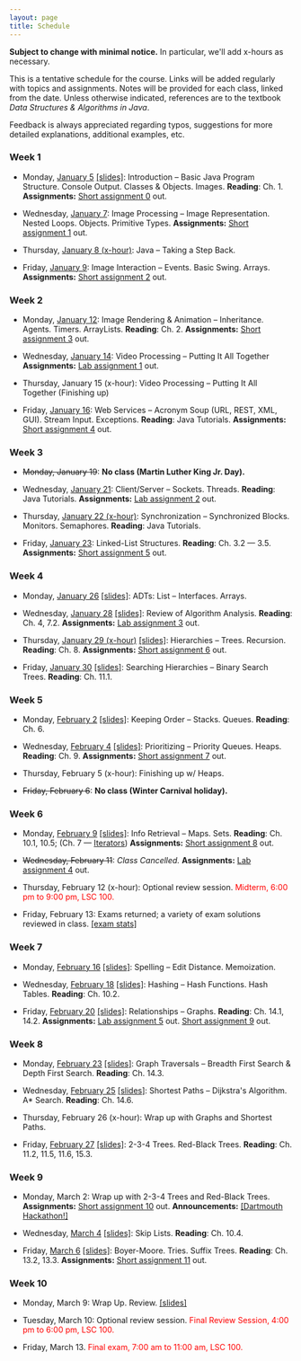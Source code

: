 ```yaml
---
layout: page
title: Schedule
---
```


**Subject to change with minimal notice.** In particular, we'll add x-hours as necessary.

This is a tentative schedule for the course.  Links will be added regularly with
topics and assignments. Notes will be provided for each class, linked from the date.
Unless otherwise indicated, references are to the textbook <i>Data Structures & Algorithms in Java</i>.

Feedback is always appreciated regarding typos, suggestions for more detailed explanations, additional examples, etc.

### Week 1 ###

* Monday, [January 5](lectures/1/1.html) [\[slides\]](lectures/1/resources/1.pdf): Introduction &ndash; Basic Java Program Structure. Console Output. Classes & Objects. Images.
  **Reading**: Ch. 1.
  **Assignments:** [Short assignment 0](sa/sa0/sa0.html) out.

* Wednesday, [January 7](lectures/2/2.html): Image Processing &ndash; Image Representation. Nested Loops. Objects. Primitive Types.
  **Assignments:** [Short assignment 1](sa/sa1/sa1.html) out.

* Thursday, [January 8 (x-hour)](lectures/2.5/2.5.html): Java &ndash; Taking a Step Back.

* Friday, [January 9](lectures/3/3.html): Image Interaction &ndash; Events. Basic Swing. Arrays.
  **Assignments:** [Short assignment 2](sa/sa2/sa2.html) out.

### Week 2 ###

* Monday, [January 12](lectures/4/4.html): Image Rendering & Animation &ndash; Inheritance. Agents. Timers. ArrayLists.
  **Reading**: Ch. 2.
  **Assignments:** [Short assignment 3](sa/sa3/sa3.html) out.

* Wednesday, [January 14](lectures/5/5.html): Video Processing &ndash; Putting It All Together
  **Assignments:** [Lab assignment 1](lab/lab1/lab1.html) out.

* Thursday, January 15 (x-hour): Video Processing &ndash; Putting It All Together (Finishing up)

* Friday, [January 16](lectures/6/6.html): Web Services &ndash; Acronym Soup (URL, REST, XML, GUI). Stream Input. Exceptions.
  **Reading**: Java Tutorials.
  **Assignments:** [Short assignment 4](sa/sa4/sa4.html) out.

### Week 3 ###

* ~~Monday, January 19~~: **No class (Martin Luther King Jr. Day).**

* Wednesday, [January 21](lectures/7/7.html): Client/Server &ndash; Sockets. Threads.
  **Reading**: Java Tutorials.
  **Assignments:** [Lab assignment 2](lab/lab2/lab2.html) out.

* Thursday, [January 22 (x-hour)](lectures/8/8.html): Synchronization &ndash; Synchronized Blocks. Monitors. Semaphores.
  **Reading**: Java Tutorials.

* Friday, [January 23](lectures/9/9.html): Linked-List Structures.
  **Reading**: Ch. 3.2 &mdash; 3.5.
  **Assignments:** [Short assignment 5](sa/sa5/sa5.html) out.

### Week 4 ###

* Monday, [January 26](lectures/10/10.html) [\[slides\]](lectures/10/resources/lists.pdf): ADTs: List &ndash; Interfaces. Arrays.

* Wednesday, [January 28](lectures/11/11.html) [\[slides\]](lectures/11/resources/lecture11.pdf): Review of Algorithm Analysis.
  **Reading**: Ch. 4, 7.2.
  **Assignments:** [Lab assignment 3](lab/lab3/lab3.html) out.

* Thursday, [January 29 (x-hour)](lectures/11.5/11.5.html) [\[slides\]](lectures/11.5/resources/lecture11.5.pdf): Hierarchies &ndash; Trees. Recursion.
  **Reading**: Ch. 8.
  **Assignments:** [Short assignment 6](sa/sa6/sa6.html) out.

* Friday, [January 30](lectures/12/12.html) [\[slides\]](lectures/12/resources/lecture12.pdf): Searching Hierarchies &ndash; Binary Search Trees.
  **Reading**: Ch. 11.1.

### Week 5 ###

* Monday, [February 2](lectures/13/13.html) [\[slides\]](lectures/13/resources/lecture13.pdf): Keeping Order &ndash; Stacks. Queues.
  **Reading**: Ch. 6.

* Wednesday, [February 4](lectures/14/14.html) [\[slides\]](lectures/14/resources/lecture14.pdf): Prioritizing &ndash; Priority Queues. Heaps.
  **Reading**: Ch. 9.
  **Assignments:** [Short assignment 7](sa/sa7/sa7.html) out.

* Thursday, February 5 (x-hour): Finishing up w/ Heaps.

<!--
* Thursday, February 5 (x-hour): Iterating &ndash; Iterator Objects.
  **Reading**: Ch. 7.
-->

* ~~Friday, February 6~~: **No class (Winter Carnival holiday).**

### Week 6 ###

* Monday, [February 9](lectures/16/16.html) [\[slides\]](lectures/16/resources/lecture16.pdf): Info Retrieval &ndash; Maps. Sets.
  **Reading**: Ch. 10.1, 10.5; (Ch. 7 &mdash; [Iterators](lectures/15/15.html))
  **Assignments:** [Short assignment 8](sa/sa8/sa8.html) out.

* ~~Wednesday, February 11~~: *Class Cancelled.*
  **Assignments:** [Lab assignment 4](lab/lab4/lab4.html) out.

* Thursday, February 12 (x-hour): Optional review session. <span style="color:#ff0000">Midterm, 6:00 pm to 9:00 pm, LSC 100.</span>

* Friday, February 13: Exams returned; a variety of exam solutions reviewed in class. [\[exam stats\]](exams/peters/W15/Midterm-W15/results/midterm-results.pdf)

### Week 7 ###

* Monday, [February 16](lectures/17/17.html) [\[slides\]](lectures/17/resources/lecture17.pdf): Spelling &ndash; Edit Distance. Memoization.

* Wednesday, [February 18](lectures/18/18.html) [\[slides\]](lectures/18/resources/lecture18.pdf): Hashing &ndash; Hash Functions. Hash Tables.
  **Reading**: Ch. 10.2.

* Friday, [February 20](lectures/19/19.html) [\[slides\]](lectures/19/resources/lecture19.pdf): Relationships &ndash; Graphs.
  **Reading**: Ch. 14.1, 14.2.
  **Assignments:** [Lab assignment 5](lab/lab5/lab5.html) out. [Short assignment 9](sa/sa9/sa9.html) out.

### Week 8 ###

* Monday, [February 23](lectures/20/20.html) [\[slides\]](lectures/20/resources/lecture20.pdf): Graph Traversals &ndash; Breadth First Search & Depth First Search.
  **Reading**: Ch. 14.3.

* Wednesday, [February 25](lectures/21/21.html) [\[slides\]](lectures/21/resources/lecture21.pdf): Shortest Paths &ndash; Dijkstra's Algorithm. A* Search.
  **Reading**: Ch. 14.6.

* Thursday, February 26 (x-hour): Wrap up with Graphs and Shortest Paths.

* Friday, [February 27](lectures/22/22.html) [\[slides\]](lectures/22/resources/lecture22.pdf): 2-3-4 Trees. Red-Black Trees.
  **Reading**: Ch. 11.2, 11.5, 11.6, 15.3.

### Week 9 ###

* Monday, March 2: Wrap up with 2-3-4 Trees and Red-Black Trees.
  **Assignments:** [Short assignment 10](sa/sa10/sa10.html) out.
  **Announcements:** [\[Dartmouth Hackathon!\]](lectures/22/resources/hackathon.pdf)

* Wednesday, [March 4](lectures/23/23.html) [\[slides\]](lectures/23/resources/lecture23.pdf): Skip Lists.
  **Reading**: Ch. 10.4.

* Friday, [March 6](lectures/24/24.html) [\[slides\]](lectures/24/resources/lecture24.pdf): Boyer-Moore. Tries. Suffix Trees.
  **Reading**: Ch. 13.2, 13.3.
  **Assignments:** [Short assignment 11](sa/sa11/sa11.html) out.

### Week 10 ###

* Monday, March 9: Wrap Up. Review. [\[slides\]](lectures/25/25.pdf)

* Tuesday, March 10: Optional review session. <span style="color:#ff0000">Final Review Session, 4:00 pm to 6:00 pm, LSC 100.</span>

* Friday, March 13. <span style="color:#ff0000">Final exam, 7:00 am to 11:00 am, LSC 100.</span>
